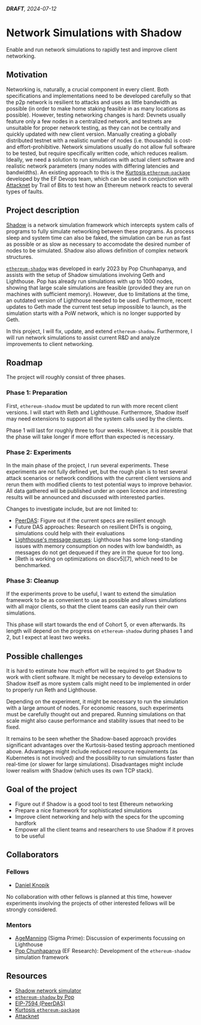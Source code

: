 ***DRAFT**, 2024-07-12*

# Network Simulations with Shadow

Enable and run network simulations to rapidly test and improve client networking.

## Motivation

Networking is, naturally, a crucial component in every client. Both specifications and implementations need to be developed carefully so that the p2p network is resilient to attacks and uses as little bandwidth as possible (in order to make home staking feasible in as many locations as possible). However, testing networking changes is hard: Devnets usually feature only a few nodes in a centralized network, and testnets are unsuitable for proper network testing, as they can not be centrally and quickly updated with new client version. Manually creating a globally distributed testnet with a realistic number of nodes (i.e. thousands) is cost- and effort-prohibitive. Network simulations usually do not allow full software to be tested, but require specifically written code, which reduces realism. Ideally, we need a solution to run simulations with actual client software and realistic network parameters (many nodes with differing latencies and bandwidths). An existing approach to this is the [Kurtosis `ethereum-package`][4] developed by the EF Devops team, which can be used in conjunction with [Attacknet][5] by Trail of Bits to test how an Ethereum network reacts to several types of faults.

## Project description

[Shadow][1] is a network simulation framework which intercepts system calls of programs to fully simulate networking between these programs. As process sleep and system time can also be faked, the simulation can be run as fast as possible or as slow as necessary to accomodate the desired number of nodes to be simulated. Shadow also allows definition of complex network structures.

[`ethereum-shadow`][2] was developed in early 2023 by Pop Chunhapanya, and assists with the setup of Shadow simulations involving Geth and Lighthouse. Pop has already run simulations with up to 1000 nodes, showing that large scale simulations are feasible (provided they are run on machines with sufficient memory). However, due to limitations at the time, an outdated version of Lighthouse needed to be used. Furthermore, recent updates to Geth made the current test setup impossible to launch, as the simulation starts with a PoW network, which is no longer supported by Geth.

In this project, I will fix, update, and extend `ethereum-shadow`. Furthermore, I will run network simulations to assist current R&D and analyze improvements to client networking.

## Roadmap

The project will roughly consist of three phases.

### Phase 1: Preparation

First, `ethereum-shadow` must be updated to run with more recent client versions. I will start with Reth and Lighthouse. Furthermore, Shadow itself may need extensions to support all the system calls used by the clients.

Phase 1 will last for roughly three to four weeks. However, it is possible that the phase will take longer if more effort than expected is necessary.

### Phase 2: Experiments

In the main phase of the project, I run several experiments. These experiments are not fully defined yet, but the rough plan is to test several attack scenarios or network conditions with the current client versions and rerun them with modified clients to test potential ways to improve behavior. All data gathered will be published under an open licence and interesting results will be announced and discussed with interested parties. 

Changes to investigate include, but are not limited to:
- [PeerDAS][3]: Figure out if the current specs are resilient enough
- Future DAS approaches: Research on resilient DHTs is ongoing, simulations could help with their evaluations
- [Lighthouse's message queues][6]: Lighthouse has some long-standing issues with memory consumption on nodes with low bandwidth, as messages do not get dequeued if they are in the queue for too long. 
- [Reth is working on optimizations on discv5][7], which need to be benchmarked. 

### Phase 3: Cleanup

If the experiments prove to be useful, I want to extend the simulation framework to be as convenient to use as possible and allows simulations with all major clients, so that the client teams can easily run their own simulations.

This phase will start towards the end of Cohort 5, or even afterwards. Its length will depend on the progress on `ethereum-shadow` during phases 1 and 2, but I expect at least two weeks.

## Possible challenges

It is hard to estimate how much effort will be required to get Shadow to work with client software. It might be necessary to develop extensions to Shadow itself as more system calls might need to be implemented in order to properly run Reth and Lighthouse.

Depending on the experiment, it might be necessary to run the simulation with a large amount of nodes. For economic reasons, such experiments must be carefully thought out and prepared. Running simulations on that scale might also cause performance and stability issues that need to be fixed.

It remains to be seen whether the Shadow-based approach provides significant advantages over the Kurtosis-based testing approach mentioned above. Advantages might include reduced resource requirements (as Kubernetes is not involved) and the possibility to run simulations faster than real-time (or slower for large simulations). Disadvantages might include lower realism with Shadow (which uses its own TCP stack).  

## Goal of the project

- Figure out if Shadow is a good tool to test Ethereum networking
- Prepare a nice framework for sophisticated simulations
- Improve client networking and help with the specs for the upcoming hardfork
- Empower all the client teams and researchers to use Shadow if it proves to be useful

## Collaborators

### Fellows 

- [Daniel Knopik](https://github.com/dknopik)

No collaboration with other fellows is planned at this time, however experiments involving the projects of other interested fellows will be strongly considered. 

### Mentors

- [AgeManning](https://github.com/AgeManning) (Sigma Prime): Discussion of experiments focussing on Lighthouse 
- [Pop Chunhapanya](https://github.com/ppopth) (EF Research): Development of the `ethereum-shadow` simulation framework

## Resources

- [Shadow network simulator][1]
- [`ethereum-shadow` by Pop][2]
- [EIP-7594 (PeerDAS)][3]
- [Kurtosis `ethereum-package`][4]
- [Attacknet][5]

[1]: https://shadow.github.io/
[2]: https://github.com/ppopth/ethereum-shadow
[3]: https://eips.ethereum.org/EIPS/eip-7594
[4]: https://github.com/ethpandaops/ethereum-package
[5]: https://github.com/crytic/attacknet
[6]: https://github.com/sigp/lighthouse/issues/2989
